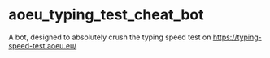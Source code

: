 # aoeu_typing_test_cheat_bot
A bot, designed to absolutely crush the typing speed test on https://typing-speed-test.aoeu.eu/
